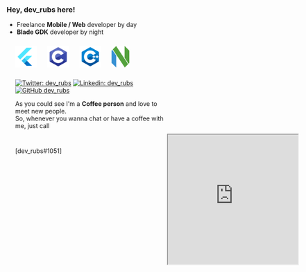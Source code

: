 <link rel="stylesheet" href="https://maxst.icons8.com/vue-static/landings/line-awesome/line-awesome/1.3.0/css/line-awesome.min.css">
<div style="display:flex; justify-content: space-between;">
<div>

### Hey, dev_rubs here!
- Freelance **Mobile / Web** developer by day
- **Blade GDK** developer by night

<div style="margin: 10px 10px 10px 10px">
<img src="images/flutter.png" height=50 style="margin: 10px 10px 10px 10px">
<img src="images/c.png" height=50 style="margin: 10px 10px 10px 10px" >
<img src="images/c++.png" height=50 style="margin: 10px 10px 10px 10px" >
<img src="images/neovimlogo.png" height=50 style="margin: 10px 10px 10px 10px" >
</div>

<div style="margin: 10px 10px 10px 20px">

[![Twitter: dev_rubs](https://img.shields.io/twitter/follow/dev_rubs?style=social)](https://twitter.com/dev_rubs)
[![Linkedin: dev_rubs](https://img.shields.io/badge/-dev_rubs-blue?style=flat-square&logo=Linkedin&logoColor=white&link=https://www.linkedin.com/in/dev-rubs-4a298817b/)](https://www.linkedin.com/in/dev-rubs-4a298817b/)
[![GitHub dev_rubs](https://img.shields.io/github/followers/RubemNto?label=follow&style=social)](https://github.com/RubemNto)
</div>

<div style="margin: 10px 0px 0px 20px; width: 350px">

As you could see I'm a **Coffee person** and love to meet new people.
<br>
So, whenever you wanna chat or have a coffee with me, just call
<br>
<br>

<a href = "https://api.whatsapp.com/send?phone=351911134066">
<i class="lab la-whatsapp" style="font-size:25px"></i>
</a>
<i class="lab la-discord" style="font-size:25px"></i>
[dev_rubs#1051]
<a href = "https://twitter.com/dev_rubs">
<i class="lab la-twitter" style="font-size:25px"></i>
</a>
<a href = "mailto: rubemchrist@gmail.com">
<i class="las la-envelope" style="font-size:25px"></i>
</a>
</div>

</div>

<div style="margin: 8vh 0 5vh 0">
<iframe src="https://giphy.com/embed/687qS11pXwjCM" width="300" height="300" frameBorder="1"></iframe><p><a href="https://giphy.com/gifs/hoppip-coffee-time-adventure-687qS11pXwjCM"></a></p>
</div>
</div>
